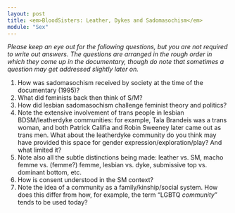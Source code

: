 ```yaml
---
layout: post
title: <em>BloodSisters: Leather, Dykes and Sadomasochism</em>
module: "Sex"
---
```


*Please keep an eye out for the following questions, but you are not required to write out answers. The questions are arranged in the rough order in which they come up in the documentary, though do note that sometimes a question may get addressed slightly later on.*

1. How was sadomasochism received by society at the time of the documentary (1995)?
2. What did feminists back then think of S/M?
3. How did lesbian sadomasochism challenge feminist theory and politics?
4. Note the extensive involvement of trans people in lesbian BDSM/leatherdyke communities: for example, Tala Brandeis was a trans woman, and both Patrick Califia and Robin Sweeney later came out as trans men. What about the leatherdyke community do you think may have provided this space for gender expression/exploration/play? And what limited it?
5. Note also all the subtle distinctions being made: leather vs. SM, macho femme vs. (femme?) femme, lesbian vs. dyke, submissive top vs. dominant bottom, etc.
6. How is consent understood in the SM context?
7. Note the idea of a community as a family/kinship/social system. How does this differ from how, for example, the term “LGBTQ *community*” tends to be used today?
